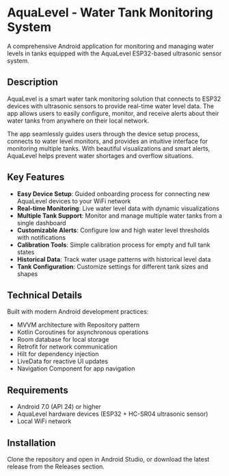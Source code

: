 # AquaLevel - Water Tank Monitoring System

A comprehensive Android application for monitoring and managing water levels in tanks equipped with the AquaLevel ESP32-based ultrasonic sensor system.

## Description

AquaLevel is a smart water tank monitoring solution that connects to ESP32 devices with ultrasonic sensors to provide real-time water level data. The app allows users to easily configure, monitor, and receive alerts about their water tanks from anywhere on their local network.

The app seamlessly guides users through the device setup process, connects to water level monitors, and provides an intuitive interface for monitoring multiple tanks. With beautiful visualizations and smart alerts, AquaLevel helps prevent water shortages and overflow situations.

## Key Features

- **Easy Device Setup**: Guided onboarding process for connecting new AquaLevel devices to your WiFi network
- **Real-time Monitoring**: Live water level data with dynamic visualizations
- **Multiple Tank Support**: Monitor and manage multiple water tanks from a single dashboard
- **Customizable Alerts**: Configure low and high water level thresholds with notifications
- **Calibration Tools**: Simple calibration process for empty and full tank states
- **Historical Data**: Track water usage patterns with historical level data
- **Tank Configuration**: Customize settings for different tank sizes and shapes

## Technical Details

Built with modern Android development practices:
- MVVM architecture with Repository pattern
- Kotlin Coroutines for asynchronous operations
- Room database for local storage
- Retrofit for network communication
- Hilt for dependency injection
- LiveData for reactive UI updates
- Navigation Component for app navigation

## Requirements

- Android 7.0 (API 24) or higher
- AquaLevel hardware devices (ESP32 + HC-SR04 ultrasonic sensor)
- Local WiFi network

## Installation

Clone the repository and open in Android Studio, or download the latest release from the Releases section.
